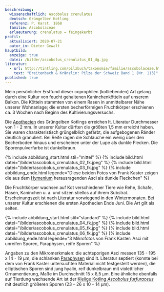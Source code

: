 ```yaml
---
beschreibung:
  wissenschaftlich: Ascobolus crenulatus
  deutsch: Grüngelber Kotling
  referenz: P. Karst. 1868
  familie: Ascobolaceae
  erlaeuterung: crenulatus = feingekerbt
profil:
  aktualisiert: 2020-07-21
  autor_in: Dieter Gewalt
hauptbild:
  anzeige: true
  datei: /bilder/ascobolus_crenulatus_01_dg.jpg
literatur:
  - url: http://tintling.com/pilzbuch/taxonomie/familie/ascobolaceae.html
    text: "Breitenbach & Kränzlin: Pilze der Schweiz Band 1 (Nr. 113)"
published: true
---
```

Mein persönlicher Erstfund dieser coprophilen (kotliebenden) Art gelang durch eine Kultur von feucht gehaltenen Kaninchenkötteln auf unserem Balkon. Die Kötteln stammten von einem Rasen in unmittelbarer Nähe unserer Wohnanlage; die ersten becherförmigen Fruchtkörper erschienen ca. 3 Wochen nach Beginn des Kultivierungsversuchs.

Die [Apothecien](Apothecien "Glossar") des Grüngelben Kotlings erreichen lt. Literatur Durchmesser von 1 - 2 mm. In unserer Kultur dürften die größten 1,5 mm erreicht haben. Sie waren charakteristisch grüngelblich gefärbt, die aufgebogenen Ränder deutlich granuliert. Bei Reife ragen die Schläuche ein wenig über den Becherboden hinaus und erscheinen unter der Lupe als dunkle Flecken. Die Sporenpulverfarbe ist dunkelbraun.

{% include abbildung_start.html stil="mittel" %}
{% include bild.html datei="/bilder/ascobolus_crenulatus_02_fk.jpeg" %}
{% include bild.html datei="/bilder/ascobolus_crenulatus_03_fk.jpg" %}
{% include abbildung_ende.html legende="Diese beiden Fotos von Frank Kaster zeigen die aus dem <a href='Hymenium' title='Glossar'>Hymenium</a> herausragenden Asci als dunkle Fleckchen" %}

Die Fruchtkörper wachsen auf Kot verschiedener Tiere wie Rehe, Schafe, Hasen, Kaninchen u. a. und sitzen stiellos auf ihrem Substrat. Erscheinungszeit ist nach Literatur vorwiegend in den Wintermonaten. Bei unserer Kultur erschienen die ersten Apothecien Ende Juni. Die Art gilt als selten.

{% include abbildung_start.html stil="standard" %}
{% include bild.html datei="/bilder/ascobolus_crenulatus_04_fk.jpg" %}
{% include bild.html datei="/bilder/ascobolus_crenulatus_05_fk.jpg" %}
{% include bild.html datei="/bilder/ascobolus_crenulatus_06_fk.jpg" %}
{% include abbildung_ende.html legende="3 Mikrofotos von Frank Kaster: Asci mit unreifen Sporen, Paraphysen, reife Sporen" %}

Angaben zu den Mikromerkmalen: die achtsporigen Asci messen 135 - 195 x 14 - 19 µm, die schlanken [Paraphysen](Paraphyse "Glossar") sind lt. Literatur septiert (konnte bei dem von Frank Kaster untersuchten Material nicht festgestellt werden), die elliptischen Sporen sind jung hyalin, reif dunkelbraun mit violettlicher Ornamentierung, Maße im Durchschnitt 15 x 8,5 µm. Eine ähnliche ebenfalls auf Tierdung wachsende Art ist der [Kleiige Kotling *Ascobolus furfuraceus*](/pilze/ascobolus-furfuraceus-kleiiger-kotling) mit deutlich größeren Sporen (23 – 26 x 10 – 14 µm).